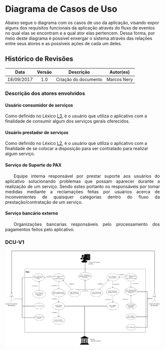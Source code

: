 # Diagrama de Casos de Uso

Abaixo segue o diagrama com os casos de uso da aplicação, visando expor alguns dos requisitos funcionais da aplicação através do fluxo de eventos no qual elas se encontram e a qual ator elas pertencem. Dessa forma, por meio deste diagrama é possível enxergar o sistema através das relações entre seus atores e as possíveis ações de cada um deles.

## Histórico de Revisões

| Data | Versão | Descrição | Autor(es) |
| :--: | :----: | :-------: | :-------: |
| 18/09/2017     |  1.0       |  Criação do documento         |      Marcos Nery    |


### Descrição dos atores envolvidos

#### Usuário consumidor de serviços

Como definido no Léxico [L3](../dinamica-e-seminario-2/lexico.md#L3), é o usuário que utiliza o aplicativo com a finalidade de consumir algum dos serviços gerais oferecidos.

#### Usuário prestador de serviços

Como definido no Léxico [L2](../dinamica-e-seminario-2/lexico.md#L2), é o usuário que utiliza o aplicativo com a finalidade de se colocar a disposição para ser contratado para realizar algum serviço.

#### Serviço de Suporte do PAX 

<p style="text-align:justify">&emsp;&emsp;Equipe interna responsável por prestar suporte aos usuários do aplicativo solucionando problemas que possam aparecer durante a realização de um serviço. Sendo estes portanto os responsáveis por tomar medidas mediante a reclamações feitas por usuários acerca de inconvenientes de quaisquer categorias dentro do fluxo da prestação/contratação de um serviço.</p>

#### Serviço bancário externo

<p style="text-align:justify">&emsp;&emsp;Organizações bancarias responsáveis pelo processamento dos pagamentos feitos pelo aplicativo.</p>

### DCU-V1

![CasosDeUso](../../../assets/arquitetura/PAXCasosDeUsoV2.png)
